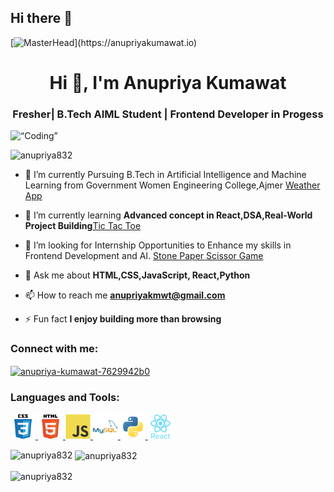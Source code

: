 ## Hi there 👋

[![MasterHead](https://1.bp.blogspot.com/-7A4WynwLsM...)](https://anupriyakumawat.io)

<h1 align="center">Hi 👋, I'm Anupriya Kumawat</h1>
<h3 align="center">Fresher| B.Tech AIML Student | Frontend Developer in Progess</h3>
<img align=“right” alt = “Coding” width=“400” src=“https://faun.pub/top-3-online-code-editors-you-must-check-out-as-a-web-developer-c5301e3884f4”>

<p align="left"> <img src="https://komarev.com/ghpvc/?username=anupriya832&label=Profile%20views&color=0e75b6&style=flat" alt="anupriya832" /> </p>

- 🔭 I’m currently Pursuing B.Tech in Artificial Intelligence and Machine Learning from Government Women Engineering College,Ajmer [Weather App](https://anupriya832.github.io/weather-app/)

- 🌱 I’m currently learning **Advanced concept in React,DSA,Real-World Project Building**[Tic Tac Toe](https://anupriya832.github.io/Tic-Tac-Toe/)

- 👯 I’m looking for Internship Opportunities to Enhance my skills in Frontend Development and AI. [Stone Paper Scissor Game](https://anupriya832.github.io/demo/)

- 💬 Ask me about **HTML,CSS,JavaScript, React,Python**

- 📫 How to reach me **anupriyakmwt@gmail.com**

- ⚡ Fun fact **I enjoy building more than browsing**

<h3 align="left">Connect with me:</h3>
<p align="left">
<a href="https://linkedin.com/in/anupriya-kumawat-7629942b0" target="blank"><img align="center" src="https://raw.githubusercontent.com/rahuldkjain/github-profile-readme-generator/master/src/images/icons/Social/linked-in-alt.svg" alt="anupriya-kumawat-7629942b0" height="30" width="40" /></a>
</p>

<h3 align="left">Languages and Tools:</h3>
<p align="left"> <a href="https://www.w3schools.com/css/" target="_blank" rel="noreferrer"> <img src="https://raw.githubusercontent.com/devicons/devicon/master/icons/css3/css3-original-wordmark.svg" alt="css3" width="40" height="40"/> </a> <a href="https://www.w3.org/html/" target="_blank" rel="noreferrer"> <img src="https://raw.githubusercontent.com/devicons/devicon/master/icons/html5/html5-original-wordmark.svg" alt="html5" width="40" height="40"/> </a> <a href="https://developer.mozilla.org/en-US/docs/Web/JavaScript" target="_blank" rel="noreferrer"> <img src="https://raw.githubusercontent.com/devicons/devicon/master/icons/javascript/javascript-original.svg" alt="javascript" width="40" height="40"/> </a> <a href="https://www.mysql.com/" target="_blank" rel="noreferrer"> <img src="https://raw.githubusercontent.com/devicons/devicon/master/icons/mysql/mysql-original-wordmark.svg" alt="mysql" width="40" height="40"/> </a> <a href="https://www.python.org" target="_blank" rel="noreferrer"> <img src="https://raw.githubusercontent.com/devicons/devicon/master/icons/python/python-original.svg" alt="python" width="40" height="40"/> </a> <a href="https://reactjs.org/" target="_blank" rel="noreferrer"> <img src="https://raw.githubusercontent.com/devicons/devicon/master/icons/react/react-original-wordmark.svg" alt="react" width="40" height="40"/> </a> </p>

<p><img align="left" src="https://github-readme-stats.vercel.app/api/top-langs?username=anupriya832&show_icons=true&locale=en&layout=compact" alt="anupriya832" /></p>

<p>&nbsp;<img align="center" src="https://github-readme-stats.vercel.app/api?username=anupriya832&show_icons=true&locale=en" alt="anupriya832" /></p>

<p><img align="center" src="https://github-readme-streak-stats.herokuapp.com/?user=anupriya832&" alt="anupriya832" /></p>


